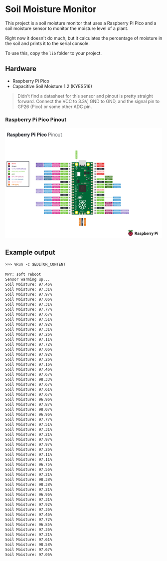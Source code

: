 # Soil Moisture Monitor
This project is a soil moisture monitor that uses a Raspberry Pi Pico and a soil moisture sensor to monitor 
the moisture level of a plant. 

Right now it doesn't do much, but it calculates the percentage of moisture in the soil and prints it to the
serial console.

To use this, copy the `lib` folder to your project.

## Hardware
- Raspberry Pi Pico
- Capacitive Soil Moisture 1.2 (KYES516)

> Didn't find a datasheet for this sensor and pinout is pretty straight forward. 
> Connect the VCC to 3.3V, GND to GND, and the signal pin to GP26 (Pico) or some other ADC pin.

### Raspberry Pi Pico Pinout
![Raspberry_Pi_Pico_Pinout.png](.assets%2FRaspberry_Pi_Pico_Pinout.png)

## Example output
```text
>>> %Run -c $EDITOR_CONTENT

MPY: soft reboot
Sensor warming up...
Soil Moisture: 97.46%
Soil Moisture: 97.31%
Soil Moisture: 97.97%
Soil Moisture: 97.06%
Soil Moisture: 97.31%
Soil Moisture: 97.77%
Soil Moisture: 97.67%
Soil Moisture: 97.51%
Soil Moisture: 97.92%
Soil Moisture: 97.31%
Soil Moisture: 97.26%
Soil Moisture: 97.11%
Soil Moisture: 97.72%
Soil Moisture: 97.06%
Soil Moisture: 97.92%
Soil Moisture: 97.26%
Soil Moisture: 97.16%
Soil Moisture: 97.46%
Soil Moisture: 97.67%
Soil Moisture: 98.33%
Soil Moisture: 97.67%
Soil Moisture: 97.61%
Soil Moisture: 97.67%
Soil Moisture: 96.96%
Soil Moisture: 97.87%
Soil Moisture: 98.07%
Soil Moisture: 96.96%
Soil Moisture: 97.77%
Soil Moisture: 97.51%
Soil Moisture: 97.31%
Soil Moisture: 97.21%
Soil Moisture: 97.97%
Soil Moisture: 97.97%
Soil Moisture: 97.26%
Soil Moisture: 97.11%
Soil Moisture: 97.11%
Soil Moisture: 96.75%
Soil Moisture: 97.56%
Soil Moisture: 97.21%
Soil Moisture: 98.38%
Soil Moisture: 98.38%
Soil Moisture: 97.21%
Soil Moisture: 96.96%
Soil Moisture: 97.31%
Soil Moisture: 97.92%
Soil Moisture: 97.36%
Soil Moisture: 97.46%
Soil Moisture: 97.72%
Soil Moisture: 96.85%
Soil Moisture: 97.36%
Soil Moisture: 97.21%
Soil Moisture: 97.61%
Soil Moisture: 98.58%
Soil Moisture: 97.67%
Soil Moisture: 97.06%
```